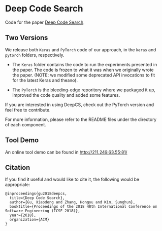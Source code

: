 # Deep Code Search

  Code for the paper [Deep Code Search](https://github.com/guxd/guxd.github.io/papers/deepcs.pdf).

## Two Versions
We release both ```Keras``` and ```PyTorch``` code of our approach, in the ```keras``` and ```pytorch``` folders, respectively.

- The ```Keras``` folder contains the code to run the experiments presented in the paper. The code is frozen to what it was when we originally wrote the paper. (NOTE: we modified some deprecated API invocations to fit for the latest Keras and theano).

- The ```PyTorch``` is the bleeding-edge reporitory where we packaged it up, improved the code quality and added some features.

If you are interested in using DeepCS, check out the PyTorch version and feel free to contribute.

For more information, please refer to the README files under the directory of each component.



## Tool Demo

An online tool demo can be found in http://211.249.63.55:81/

## Citation
If you find it useful and would like to cite it, the following would be appropriate:
```
@inproceedings{gu2018deepcs,
  title={Deep Code Search},
  author={Gu, Xiaodong and Zhang, Hongyu and Kim, Sunghun},
  booktitle={Proceedings of the 2018 40th International Conference on Software Engineering (ICSE 2018)},
  year={2018},
  organization={ACM}
}
```
